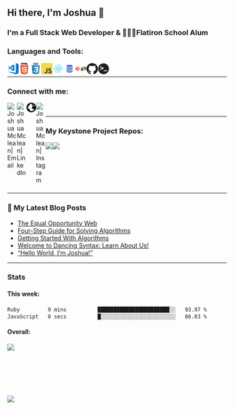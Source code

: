 ## Hi there, I'm Joshua 👋
### I'm a Full Stack Web Developer & 👨🏾‍🎓Flatiron School Alum 

### Languages and Tools:

<img align="left" alt="Visual Studio Code" width="26px" src="https://raw.githubusercontent.com/github/explore/80688e429a7d4ef2fca1e82350fe8e3517d3494d/topics/visual-studio-code/visual-studio-code.png" />
<img align="left" alt="HTML5" width="26px" src="https://raw.githubusercontent.com/github/explore/80688e429a7d4ef2fca1e82350fe8e3517d3494d/topics/html/html.png" /> 
<img align="left" alt="CSS3" width="26px" src="https://raw.githubusercontent.com/github/explore/80688e429a7d4ef2fca1e82350fe8e3517d3494d/topics/css/css.png" />
<img align="left" alt="JavaScript" width="26px" src="https://raw.githubusercontent.com/github/explore/80688e429a7d4ef2fca1e82350fe8e3517d3494d/topics/javascript/javascript.png" />
<img align="left" alt="React" width="26px" src="https://raw.githubusercontent.com/github/explore/80688e429a7d4ef2fca1e82350fe8e3517d3494d/topics/react/react.png" />
<img align="left" alt="SQL" width="26px" src="https://raw.githubusercontent.com/github/explore/80688e429a7d4ef2fca1e82350fe8e3517d3494d/topics/sql/sql.png" />
<img align="left" alt="Git" width="26px" src="https://raw.githubusercontent.com/github/explore/80688e429a7d4ef2fca1e82350fe8e3517d3494d/topics/git/git.png" />
<img align="left" alt="GitHub" width="26px" src="https://raw.githubusercontent.com/github/explore/78df643247d429f6cc873026c0622819ad797942/topics/github/github.png" />
<img align="left" alt="Terminal" width="26px" src="https://raw.githubusercontent.com/github/explore/80688e429a7d4ef2fca1e82350fe8e3517d3494d/topics/terminal/terminal.png" />
<br/>

---

### Connect with me:
<!-- [<img align="left" alt="codeSTACKr | YouTube" width="22px" src="https://cdn.jsdelivr.net/npm/simple-icons@v3/icons/youtube.svg" />][youtube]
-->
[<img align="left" alt="Joshua Mclean| Email" width="22px" src="https://cdn.jsdelivr.net/npm/simple-icons@3.7.0/icons/gmail.svg" />](mailto:joshmcleana@gmail.com)
[<img align="left" alt="Joshua Mclean| LinkedIn" width="22px" src="https://cdn.jsdelivr.net/npm/simple-icons@v3/icons/linkedin.svg" />][linkedin]
[<img align="left" alt="joshuamclean.dance" width="22px" src="https://raw.githubusercontent.com/iconic/open-iconic/master/svg/globe.svg" />][website]
[<img align="left" alt="Joshua Mclean| Instagram" width="22px" src="https://cdn.jsdelivr.net/npm/simple-icons@v3/icons/instagram.svg" />][instagram]
<br />

---

### My Keystone Project Repos:

<a href="https://github.com/jmclean-coder/carecast_frontend">
  <img align="left" src="https://github-readme-stats.vercel.app/api/pin/?username=jmclean-coder&repo=carecast_frontend" />
</a>
<a href="https://github.com/jmclean-coder/carecast_backend">
  <img align="left" src="https://github-readme-stats.vercel.app/api/pin/?username=jmclean-coder&repo=carecast_backend" />
</a>
<br />
<br />
<br />
<br />
<br />
<br />

---

### 📖 My Latest Blog Posts
<!-- BLOG-POST-LIST:START -->
- [The Equal Opportunity Web](https://medium.com/swlh/the-equal-opportunity-web-839b66e0499d?source=rss-55c390e13e10------2)
- [Four-Step Guide for Solving Algorithms](https://medium.com/dancing-syntax/four-step-guide-for-solving-algorithms-4ee02cb6b896?source=rss-55c390e13e10------2)
- [Getting Started With Algorithms](https://medium.com/dancing-syntax/getting-started-with-algorithms-64ee7e6ecee0?source=rss-55c390e13e10------2)
- [Welcome to Dancing Syntax: Learn About Us!](https://medium.com/dancing-syntax/welcome-to-dancing-syntax-learn-about-us-5b5430213c21?source=rss-55c390e13e10------2)
- [“Hello World, I’m Joshua!”](https://medium.com/dancing-syntax/hello-world-im-joshua-2cbe32b97003?source=rss-55c390e13e10------2)
<!-- BLOG-POST-LIST:END -->

---

### Stats

#### This week:
<!--START_SECTION:waka-->
```text
Ruby         9 mins          ███████████████████████░░   93.97 % 
JavaScript   0 secs          █░░░░░░░░░░░░░░░░░░░░░░░░   06.03 %
```
<!--END_SECTION:waka-->

#### Overall:

<a href="https://github.com/jmclean-coder">
  <img align="left" src="https://github-readme-stats.vercel.app/api/top-langs/?username=jmclean-coder&layout=compact" />
<a href="https://github.com/jmclean-coder">
<br />
<br />
<br />
<br />
<br />
<br />
<br />
  <img align="left" src="https://github-readme-stats.vercel.app/api?username=jmclean-coder" />
</a>



<!-- --- -->

<!-- ### 📺 Latest YouTube Videos -->

<!-- YOUTUBE:START -->

<!-- YOUTUBE:END -->

<!-- ➡️ [more videos...](https://youtube.com/codestackr) -->







[website]: https://joshuamclean.dance
[twitch]: https://twitch.tv/dancingsyntax
[instagram]: https://instagram.com/jazzjune.we
[linkedin]: https://www.linkedin.com/in/jmclean-dancingsyntax
